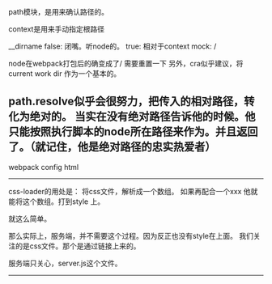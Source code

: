 path模块，是用来确认路径的。

context是用来手动指定根路径

__dirname
false: 闭嘴。听node的。
true: 相对于context
mock: /

node在webpack打包后的确变成了/ 需要重置一下
另外，cra似乎建议，将current work dir 作为一个基本的。


path.resolve似乎会很努力，把传入的相对路径，转化为绝对的。
当实在没有绝对路径告诉他的时候。他只能按照执行脚本的node所在路径来作为。并且返回了。（就记住，他是绝对路径的忠实热爱者）
---

webpack config
html


---

css-loader的用处是：
将css文件，解析成一个数组。
如果再配合一个xxx
他就能将这个数组。打到style 上。

就这么简单。


那么实际上，服务端，并不需要这个过程。因为反正也没有style在上面。
我们关注的是css文件。那个是通过链接上来的。


服务端只关心，server.js这个文件。

---
